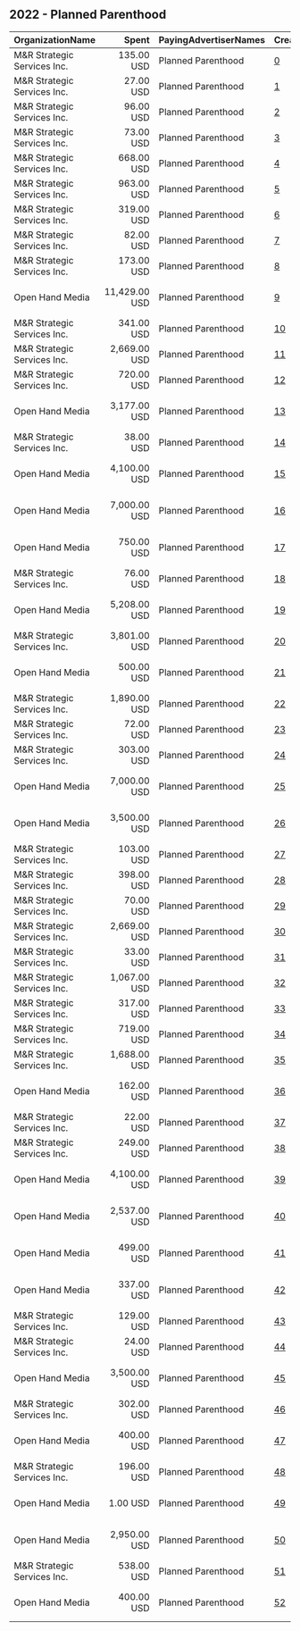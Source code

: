 ## 2022 - Planned Parenthood 
|OrganizationName|Spent|PayingAdvertiserNames|CreativeUrls|Impressions|Genders|AgeBrackets|CountryCodes|BillingAddresses|CandidateBallotInformation|
|:---|---:|:---|:---|---:|:---|:---|:---|:---|:---|
|M&R Strategic Services  Inc.|135.00 USD|Planned Parenthood|[0](https://www.snap.com/political-ads/asset/8cfc79b301775e34070642fe9b2bdfc0518abcbd16f7748fab1705536a396aa0?mediaType=mp4)|22,921||18-24|united states|"1901 L St NW,Washington,20036,US"||
|M&R Strategic Services  Inc.|27.00 USD|Planned Parenthood|[1](https://www.snap.com/political-ads/asset/0ad798dc7552927e28ed7bc4aed539249b2c3b59d931b9f6ff1410dc14117e70?mediaType=mp4)|3,643||18-24|united states|"1901 L St NW,Washington,20036,US"||
|M&R Strategic Services  Inc.|96.00 USD|Planned Parenthood|[2](https://www.snap.com/political-ads/asset/8cfc79b301775e34070642fe9b2bdfc0518abcbd16f7748fab1705536a396aa0?mediaType=mp4)|11,595||18-24|united states|"1901 L St NW,Washington,20036,US"||
|M&R Strategic Services  Inc.|73.00 USD|Planned Parenthood|[3](https://www.snap.com/political-ads/asset/0ad798dc7552927e28ed7bc4aed539249b2c3b59d931b9f6ff1410dc14117e70?mediaType=mp4)|12,721||18-24|united states|"1901 L St NW,Washington,20036,US"||
|M&R Strategic Services  Inc.|668.00 USD|Planned Parenthood|[4](https://www.snap.com/political-ads/asset/e8db4bc3a4a3e447623a9ce2fea7aa5e26a45ff06138a546ac27e7644b948f15?mediaType=mp4)|75,204||18-24|united states|"1901 L St NW,Washington,20036,US"||
|M&R Strategic Services  Inc.|963.00 USD|Planned Parenthood|[5](https://www.snap.com/political-ads/asset/0ad798dc7552927e28ed7bc4aed539249b2c3b59d931b9f6ff1410dc14117e70?mediaType=mp4)|111,583||18-24|united states|"1901 L St NW,Washington,20036,US"||
|M&R Strategic Services  Inc.|319.00 USD|Planned Parenthood|[6](https://www.snap.com/political-ads/asset/8cfc79b301775e34070642fe9b2bdfc0518abcbd16f7748fab1705536a396aa0?mediaType=mp4)|37,549||18-24|united states|"1901 L St NW,Washington,20036,US"||
|M&R Strategic Services  Inc.|82.00 USD|Planned Parenthood|[7](https://www.snap.com/political-ads/asset/8cfc79b301775e34070642fe9b2bdfc0518abcbd16f7748fab1705536a396aa0?mediaType=mp4)|14,123||18-24|united states|"1901 L St NW,Washington,20036,US"||
|M&R Strategic Services  Inc.|173.00 USD|Planned Parenthood|[8](https://www.snap.com/political-ads/asset/8cfc79b301775e34070642fe9b2bdfc0518abcbd16f7748fab1705536a396aa0?mediaType=mp4)|26,179||18-24|united states|"1901 L St NW,Washington,20036,US"||
|Open Hand Media|11,429.00 USD|Planned Parenthood|[9](https://www.snap.com/political-ads/asset/840659a39223ebcfce4cdf9d211ee6d1cec8d123a1003a9cd15246db7021f59f?mediaType=mov)|1,428,339|FEMALE|18-35|united states|"235 E. Broadway, Suite 320, Long Beach, CA,Long Beach,90803,US"||
|M&R Strategic Services  Inc.|341.00 USD|Planned Parenthood|[10](https://www.snap.com/political-ads/asset/8cfc79b301775e34070642fe9b2bdfc0518abcbd16f7748fab1705536a396aa0?mediaType=mp4)|59,236||18-24|united states|"1901 L St NW,Washington,20036,US"||
|M&R Strategic Services  Inc.|2,669.00 USD|Planned Parenthood|[11](https://www.snap.com/political-ads/asset/e4b8004599657130480b4c35d815ab5d55139dc05a6ecba10918d949190f6bdc?mediaType=mp4)|384,952||18-24|united states|"1901 L St NW,Washington,20036,US"||
|M&R Strategic Services  Inc.|720.00 USD|Planned Parenthood|[12](https://www.snap.com/political-ads/asset/8cfc79b301775e34070642fe9b2bdfc0518abcbd16f7748fab1705536a396aa0?mediaType=mp4)|117,914||18-24|united states|"1901 L St NW,Washington,20036,US"||
|Open Hand Media|3,177.00 USD|Planned Parenthood|[13](https://www.snap.com/political-ads/asset/bc0a7cc3772d2c910cf1d786c5a49cbfd22507cde577986c126e7afdad1fbe7f?mediaType=mov)|374,527|FEMALE|18-25|united states|"235 E. Broadway, Suite 320, Long Beach, CA,Long Beach,90803,US"||
|M&R Strategic Services  Inc.|38.00 USD|Planned Parenthood|[14](https://www.snap.com/political-ads/asset/8cfc79b301775e34070642fe9b2bdfc0518abcbd16f7748fab1705536a396aa0?mediaType=mp4)|7,632||18-24|united states|"1901 L St NW,Washington,20036,US"||
|Open Hand Media|4,100.00 USD|Planned Parenthood|[15](https://www.snap.com/political-ads/asset/3eafafdfd38809637faf868635daa1068e5c90fae68a801e6eea40d674dd465f?mediaType=mp4)|324,607|FEMALE|18+|united states|"235 E. Broadway, Suite 320, Long Beach, CA,Long Beach,90803,US"||
|Open Hand Media|7,000.00 USD|Planned Parenthood|[16](https://www.snap.com/political-ads/asset/575afe8fbca552ca31e529385fe9980893de484ac48d9371e0d204c7335ba0b1?mediaType=mp4)|717,369|FEMALE|18+|united states|"235 E. Broadway, Suite 320, Long Beach, CA,Long Beach,90803,US"||
|Open Hand Media|750.00 USD|Planned Parenthood|[17](https://www.snap.com/political-ads/asset/87318e59090387c68714835b0c9862ab2cfb6777005211ed663a0a02c5ec73b2?mediaType=mp4)|53,386|FEMALE|18-35|united states|"235 E. Broadway, Suite 320, Long Beach, CA,Long Beach,90803,US"||
|M&R Strategic Services  Inc.|76.00 USD|Planned Parenthood|[18](https://www.snap.com/political-ads/asset/e8db4bc3a4a3e447623a9ce2fea7aa5e26a45ff06138a546ac27e7644b948f15?mediaType=mp4)|12,943||18-24|united states|"1901 L St NW,Washington,20036,US"||
|Open Hand Media|5,208.00 USD|Planned Parenthood|[19](https://www.snap.com/political-ads/asset/10bae598492fb77b4aec8a0d7aa459eb415b21f3d2ee886d8fee9398e47b8f32?mediaType=mov)|835,661|FEMALE|18-35|united states|"235 E. Broadway, Suite 320, Long Beach, CA,Long Beach,90803,US"||
|M&R Strategic Services  Inc.|3,801.00 USD|Planned Parenthood|[20](https://www.snap.com/political-ads/asset/0ad798dc7552927e28ed7bc4aed539249b2c3b59d931b9f6ff1410dc14117e70?mediaType=mp4)|301,480||18-24|united states|"1901 L St NW,Washington,20036,US"||
|Open Hand Media|500.00 USD|Planned Parenthood|[21](https://www.snap.com/political-ads/asset/690111f1e3bc0cd1e844890222d53ff5dffa5bd02a47ce6676b62e93149b9dac?mediaType=png)|40,988|FEMALE|18+|united states|"235 E. Broadway, Suite 320, Long Beach, CA,Long Beach,90803,US"||
|M&R Strategic Services  Inc.|1,890.00 USD|Planned Parenthood|[22](https://www.snap.com/political-ads/asset/e8db4bc3a4a3e447623a9ce2fea7aa5e26a45ff06138a546ac27e7644b948f15?mediaType=mp4)|249,461||18-24|united states|"1901 L St NW,Washington,20036,US"||
|M&R Strategic Services  Inc.|72.00 USD|Planned Parenthood|[23](https://www.snap.com/political-ads/asset/8cfc79b301775e34070642fe9b2bdfc0518abcbd16f7748fab1705536a396aa0?mediaType=mp4)|9,060||18-24|united states|"1901 L St NW,Washington,20036,US"||
|M&R Strategic Services  Inc.|303.00 USD|Planned Parenthood|[24](https://www.snap.com/political-ads/asset/0ad798dc7552927e28ed7bc4aed539249b2c3b59d931b9f6ff1410dc14117e70?mediaType=mp4)|37,722||18-24|united states|"1901 L St NW,Washington,20036,US"||
|Open Hand Media|7,000.00 USD|Planned Parenthood|[25](https://www.snap.com/political-ads/asset/575afe8fbca552ca31e529385fe9980893de484ac48d9371e0d204c7335ba0b1?mediaType=mp4)|904,051|FEMALE|18+|united states|"235 E. Broadway, Suite 320, Long Beach, CA,Long Beach,90803,US"||
|Open Hand Media|3,500.00 USD|Planned Parenthood|[26](https://www.snap.com/political-ads/asset/298b8257fa0b439cddc280dcaf09211c0421c316a4bfed341253cd8581de7c15?mediaType=mov)|334,369|FEMALE|18-29|united states|"235 E. Broadway, Suite 320, Long Beach, CA,Long Beach,90803,US"||
|M&R Strategic Services  Inc.|103.00 USD|Planned Parenthood|[27](https://www.snap.com/political-ads/asset/e8db4bc3a4a3e447623a9ce2fea7aa5e26a45ff06138a546ac27e7644b948f15?mediaType=mp4)|16,951||18-24|united states|"1901 L St NW,Washington,20036,US"||
|M&R Strategic Services  Inc.|398.00 USD|Planned Parenthood|[28](https://www.snap.com/political-ads/asset/0ad798dc7552927e28ed7bc4aed539249b2c3b59d931b9f6ff1410dc14117e70?mediaType=mp4)|65,940||18-24|united states|"1901 L St NW,Washington,20036,US"||
|M&R Strategic Services  Inc.|70.00 USD|Planned Parenthood|[29](https://www.snap.com/political-ads/asset/e8db4bc3a4a3e447623a9ce2fea7aa5e26a45ff06138a546ac27e7644b948f15?mediaType=mp4)|7,352||18-24|united states|"1901 L St NW,Washington,20036,US"||
|M&R Strategic Services  Inc.|2,669.00 USD|Planned Parenthood|[30](https://www.snap.com/political-ads/asset/e4b8004599657130480b4c35d815ab5d55139dc05a6ecba10918d949190f6bdc?mediaType=mp4)|398,616||18-24|united states|"1901 L St NW,Washington,20036,US"||
|M&R Strategic Services  Inc.|33.00 USD|Planned Parenthood|[31](https://www.snap.com/political-ads/asset/0ad798dc7552927e28ed7bc4aed539249b2c3b59d931b9f6ff1410dc14117e70?mediaType=mp4)|7,662||18-24|united states|"1901 L St NW,Washington,20036,US"||
|M&R Strategic Services  Inc.|1,067.00 USD|Planned Parenthood|[32](https://www.snap.com/political-ads/asset/0ad798dc7552927e28ed7bc4aed539249b2c3b59d931b9f6ff1410dc14117e70?mediaType=mp4)|111,533||18-24|united states|"1901 L St NW,Washington,20036,US"||
|M&R Strategic Services  Inc.|317.00 USD|Planned Parenthood|[33](https://www.snap.com/political-ads/asset/8cfc79b301775e34070642fe9b2bdfc0518abcbd16f7748fab1705536a396aa0?mediaType=mp4)|45,244||18-24|united states|"1901 L St NW,Washington,20036,US"||
|M&R Strategic Services  Inc.|719.00 USD|Planned Parenthood|[34](https://www.snap.com/political-ads/asset/e8db4bc3a4a3e447623a9ce2fea7aa5e26a45ff06138a546ac27e7644b948f15?mediaType=mp4)|134,851||18-24|united states|"1901 L St NW,Washington,20036,US"||
|M&R Strategic Services  Inc.|1,688.00 USD|Planned Parenthood|[35](https://www.snap.com/political-ads/asset/0ad798dc7552927e28ed7bc4aed539249b2c3b59d931b9f6ff1410dc14117e70?mediaType=mp4)|197,284||18-24|united states|"1901 L St NW,Washington,20036,US"||
|Open Hand Media|162.00 USD|Planned Parenthood|[36](https://www.snap.com/political-ads/asset/9722d0cfb7ad37622ebdb4f47b2a0c5b9ca7e7facd01c3b0d413b36537ab3371?mediaType=png)|28,690|FEMALE|18-29|united states|"235 E. Broadway, Suite 320, Long Beach, CA,Long Beach,90803,US"|Planned Parenthood|
|M&R Strategic Services  Inc.|22.00 USD|Planned Parenthood|[37](https://www.snap.com/political-ads/asset/e8db4bc3a4a3e447623a9ce2fea7aa5e26a45ff06138a546ac27e7644b948f15?mediaType=mp4)|3,970||18-24|united states|"1901 L St NW,Washington,20036,US"||
|M&R Strategic Services  Inc.|249.00 USD|Planned Parenthood|[38](https://www.snap.com/political-ads/asset/e8db4bc3a4a3e447623a9ce2fea7aa5e26a45ff06138a546ac27e7644b948f15?mediaType=mp4)|51,068||18-24|united states|"1901 L St NW,Washington,20036,US"||
|Open Hand Media|4,100.00 USD|Planned Parenthood|[39](https://www.snap.com/political-ads/asset/3eafafdfd38809637faf868635daa1068e5c90fae68a801e6eea40d674dd465f?mediaType=mp4)|455,180|FEMALE|18+|united states|"235 E. Broadway, Suite 320, Long Beach, CA,Long Beach,90803,US"||
|Open Hand Media|2,537.00 USD|Planned Parenthood|[40](https://www.snap.com/political-ads/asset/10bae598492fb77b4aec8a0d7aa459eb415b21f3d2ee886d8fee9398e47b8f32?mediaType=mov)|230,763|FEMALE|18-35|united states|"235 E. Broadway, Suite 320, Long Beach, CA,Long Beach,90803,US"||
|Open Hand Media|499.00 USD|Planned Parenthood|[41](https://www.snap.com/political-ads/asset/690111f1e3bc0cd1e844890222d53ff5dffa5bd02a47ce6676b62e93149b9dac?mediaType=png)|50,422|FEMALE|18+|united states|"235 E. Broadway, Suite 320, Long Beach, CA,Long Beach,90803,US"||
|Open Hand Media|337.00 USD|Planned Parenthood|[42](https://www.snap.com/political-ads/asset/884845cea3251e7a78edd78ea14a077add8530868025894df555abbd01dffaa3?mediaType=png)|58,886|FEMALE|18-29|united states|"235 E. Broadway, Suite 320, Long Beach, CA,Long Beach,90803,US"|Planned Parenthood|
|M&R Strategic Services  Inc.|129.00 USD|Planned Parenthood|[43](https://www.snap.com/political-ads/asset/e8db4bc3a4a3e447623a9ce2fea7aa5e26a45ff06138a546ac27e7644b948f15?mediaType=mp4)|22,383||18-24|united states|"1901 L St NW,Washington,20036,US"||
|M&R Strategic Services  Inc.|24.00 USD|Planned Parenthood|[44](https://www.snap.com/political-ads/asset/e8db4bc3a4a3e447623a9ce2fea7aa5e26a45ff06138a546ac27e7644b948f15?mediaType=mp4)|4,408||18-24|united states|"1901 L St NW,Washington,20036,US"||
|Open Hand Media|3,500.00 USD|Planned Parenthood|[45](https://www.snap.com/political-ads/asset/bcf4a67b059a211143f095ebe36056e0ccfc805a979639270a4cefe163615126?mediaType=mp4)|341,802|FEMALE|18-35|united states|"235 E. Broadway, Suite 320, Long Beach, CA,Long Beach,90803,US"||
|M&R Strategic Services  Inc.|302.00 USD|Planned Parenthood|[46](https://www.snap.com/political-ads/asset/0ad798dc7552927e28ed7bc4aed539249b2c3b59d931b9f6ff1410dc14117e70?mediaType=mp4)|44,620||18-24|united states|"1901 L St NW,Washington,20036,US"||
|Open Hand Media|400.00 USD|Planned Parenthood|[47](https://www.snap.com/political-ads/asset/0c7ed07559695307707f8c5bbdd5ba92a2206a760d2faa6346281ceb8c5781f9?mediaType=png)|11,217|FEMALE|18+|united states|"235 E. Broadway, Suite 320, Long Beach, CA,Long Beach,90803,US"||
|M&R Strategic Services  Inc.|196.00 USD|Planned Parenthood|[48](https://www.snap.com/political-ads/asset/e8db4bc3a4a3e447623a9ce2fea7aa5e26a45ff06138a546ac27e7644b948f15?mediaType=mp4)|34,041||18-24|united states|"1901 L St NW,Washington,20036,US"||
|Open Hand Media|1.00 USD|Planned Parenthood|[49](https://www.snap.com/political-ads/asset/200a1e4613ddd8b275df1bc3c4d10470eb57c9ffe18b3f45f7147863752978d9?mediaType=png)|2,175||15+|united states|"235 E. Broadway, Suite 320, Long Beach, CA,Long Beach,90803,US"||
|Open Hand Media|2,950.00 USD|Planned Parenthood|[50](https://www.snap.com/political-ads/asset/840659a39223ebcfce4cdf9d211ee6d1cec8d123a1003a9cd15246db7021f59f?mediaType=mov)|421,687|FEMALE|18-35|united states|"235 E. Broadway, Suite 320, Long Beach, CA,Long Beach,90803,US"||
|M&R Strategic Services  Inc.|538.00 USD|Planned Parenthood|[51](https://www.snap.com/political-ads/asset/0ad798dc7552927e28ed7bc4aed539249b2c3b59d931b9f6ff1410dc14117e70?mediaType=mp4)|90,394||18-24|united states|"1901 L St NW,Washington,20036,US"||
|Open Hand Media|400.00 USD|Planned Parenthood|[52](https://www.snap.com/political-ads/asset/85bea525b966c63e354914311c5c603b95090c981d800cdfecfdbbfe44119787?mediaType=png)|18,981|FEMALE|18+|united states|"235 E. Broadway, Suite 320, Long Beach, CA,Long Beach,90803,US"||

